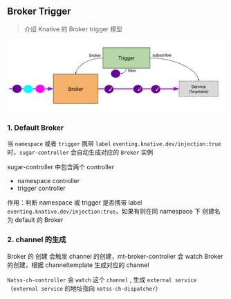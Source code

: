## Broker Trigger
> 介绍 Knative 的 Broker trigger 模型

![](../images/br.png)

### 1. Default Broker

当 `namespace` 或者 `trigger` 携带 `label` `eventing.knative.dev/injection:true` 时，`sugar-controller` 会自动生成对应的 `Broker` 实例

sugar-controller 中包含两个 controller
- namespace controller
- trigger controller

作用：判断 namespace 或 trigger 是否携带 label `eventing.knative.dev/injection:true`，如果有则在同 namespace 下 创建名为 default 的  Broker


### 2. channel 的生成

Broker 的 创建 会触发 channel 的创建，mt-broker-controller 会 watch Broker 的创建，根据 channeltemplate 生成对应的 channel

`Natss-ch-controller` 会 `watch` 这个 `channel` , 生成 `external service`（`external service` 的地址指向  `natss-ch-dispatcher`）

